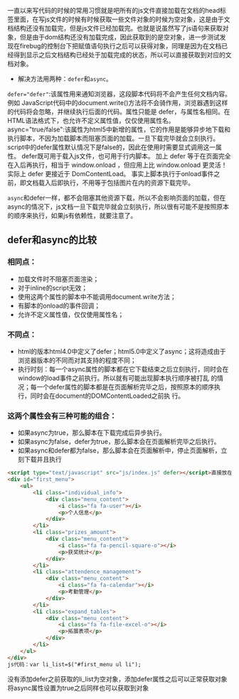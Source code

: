 一直以来写代码的时候的常用习惯就是吧所有的js文件直接加载在文档的head标签里面，在写js文件的时候有时候获取一些文件对象的时候为空对象，这是由于文档结构还没有加载完，但是js文件已经加载完。也就是说虽然写了js语句来获取对象，但是由于dom结构还没有加载完成，因此获取到的是空对象，进一步测试发现在firebug的控制台下把赋值语句执行之后可以获得对象，同理是因为在文档已经得到显示之后文档结构已经处于加载完成的状态，所以可以直接获取到对应的文档对象。

- 解决方法用两种：`defer`和`async`。

`defer="defer"`:该属性用来通知浏览器，这段脚本代码将不会产生任何文档内容。例如 JavaScript代码中的document.write()方法将不会骑作用，浏览器遇到这样的代码将会忽略，并继续执行后面的代码。属性只能是 defer，与属性名相同。在HTML语法格式下，也允许不定义属性值，仅仅使用属性名。
async="true/false":该属性为html5中新增的属性，它的作用是能够异步地下载和执行脚本，不因为加载脚本而阻塞页面的加载。一旦下载完毕就会立刻执行。
script中的defer属性默认情况下是false的，因此在使用时需要显式调用这一属性。
defer既可用于载入js文件，也可用于行内脚本。
加上 defer 等于在页面完全在入后再执行，相当于 window.onload ，但应用上比 window.onload 更灵活！实际上 defer 更接近于 DomContentLoad。
事实上脚本执行于onload事件之前，即文档载入后即执行，不用等于包括图片在内的资源下载完毕。

`async`和defer一样，都不会阻塞其他资源下载，所以不会影响页面的加载，但在async的情况下，js文档一旦下载完毕就会立刻执行，所以很有可能不是按照原本的顺序来执行，如果js有依赖性，就要注意了。

## defer和async的比较

### 相同点：    

- 加载文件时不阻塞页面渲染；
- 对于inline的script无效；
- 使用这两个属性的脚本中不能调用document.write方法；
- 有脚本的onload的事件回调；
- 允许不定义属性值，仅仅使用属性名；

### 不同点：

- html的版本html4.0中定义了defer；html5.0中定义了async；这将造成由于浏览器版本的不同而对其支持的程度不同；
- 执行时刻：每一个async属性的脚本都在它下载结束之后立刻执行，同时会在window的load事件之前执行。所以就有可能出现脚本执行顺序被打乱 的情况；每一个defer属性的脚本都是在页面解析完毕之后，按照原本的顺序执行，同时会在document的DOMContentLoaded之前执 行。

### 这两个属性会有三种可能的组合：

- 如果async为true，那么脚本在下载完成后异步执行。
- 如果async为false，defer为true，那么脚本会在页面解析完毕之后执行。
- 如果async和defer都为false，那么脚本会在页面解析中，停止页面解析，立刻下载并且执行

```html
<script type="text/javascript" src="js/index.js" defer></script>直接放在head标签中
<div id="first_menu">
    <ul>
        <li class="individual_info">
            <div class="menu_content">
                <i class="fa fa-user"></i>
                <p>个人信息</p>
            </div>
        </li>
        <li class="prizes_amount">
            <div class="menu_content">
                <i class="fa fa-pencil-square-o"></i>
                <p>获奖统计</p>
            </div>
        </li>
        <li class="attendence_management">
            <div class="menu_content">
                <i class="fa fa-calendar"></i>
                <p>考勤管理</p>
            </div>
        </li>
        <li class="expand_tables">
            <div class="menu_content">
                <i class="fa fa-file-excel-o"></i>
                <p>拓展表项</p>
            </div>
        </li>
    </ul>
</div>
js代码：var li_list=$("#first_menu ul li");
```
没有添加defer之前获取的li_list为空对象，添加defer属性之后可以正常获取对象
将async属性设置为true之后同样也可以获取到对象
